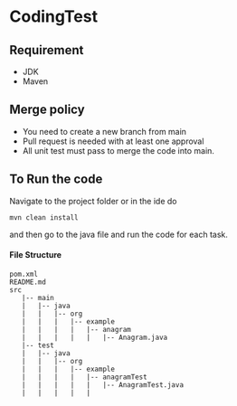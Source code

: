# CodingTest

## Requirement
- JDK
- Maven

## Merge policy
- You need to create a new branch from main
- Pull request is needed with at least one approval
- All unit test must pass to merge the code into main.

## To Run the code
Navigate to the project folder or in the ide do
```
mvn clean install
```
and then go to the java file and run the code for each task.

#### File Structure

```
pom.xml
README.md
src
   |-- main
   |   |-- java
   |   |   |-- org
   |   |   |   |-- example
   |   |   |   |   |-- anagram
   |   |   |   |   |   |-- Anagram.java
   |-- test
   |   |-- java
   |   |   |-- org
   |   |   |   |-- example
   |   |   |   |   |-- anagramTest
   |   |   |   |   |   |-- AnagramTest.java
   |   |   |   |   |   

```
